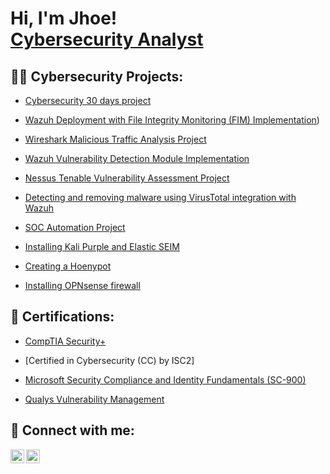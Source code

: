 <h1>Hi, I'm Jhoe! <br/><a href="https://www.linkedin.com/in/joseph-igah/">Cybersecurity Analyst</a>
<h2>👨‍💻 Cybersecurity Projects:</h2>


  - [Cybersecurity 30 days project](https://github.com/JhOe1/Cyber-security-30-days-project.git)


  - [Wazuh Deployment with File Integrity Monitoring (FIM) Implementation](https://github.com/JhOe1/Wazuh-Deployment-with-File-Integrity-Monitoring-FIM-Implementation))
   
  - [Wireshark Malicious Traffic Analysis Project ](https://github.com/JhOe1/Network-Traffic-Analysis-with-Wireshark)
       
  - [Wazuh Vulnerability Detection Module Implementation](https://github.com/JhOe1/Wazuh-Vulnerability-Detection-Module-Implementation)
   
  - [Nessus Tenable Vulnerability Assessment Project](https://github.com/JhOe1/Nessus-Tenable-Vulnerability-Assessment-Project)

  - [Detecting and removing malware using VirusTotal integration with Wazuh](https://github.com/JhOe1/Wazuh-and-VirusTotal-integration-project)

  - [SOC Automation Project](https://github.com/JhOe1/Suricata-intrusion-detection-project)

  - [Installing Kali Purple and Elastic SEIM](https://github.com/JhOe1/Phishing-Simulation-Attack-with-GoPhish) 

  - [Creating a Hoenypot](https://github.com/JhOe1/Creating-a-Hoenypot)
  
  - [Installing OPNsense firewall](https://github.com/JhOe1/Installing-OPNsense-firewall)


<h2> 📄 Certifications:</h2>


  - [CompTIA Security+](https://www.credly.com/badges/a94e3425-bfff-4f03-9821-0b61808588df/public_url)
 
   - [Certified in Cybersecurity (CC) by ISC2]
 - [Microsoft Security Compliance and Identity Fundamentals (SC-900) ](https://www.credly.com/badges/970bb0ac-2d14-4c23-978f-595dcfb2b08a/public_url)
- [Qualys Vulnerability Management](https://qualys.sumtotal.host/learning/DataStore/QUALYS_PROD/Learning/Data/ExportToPDF/Diploma_8590f369-107e-44f5-9dda-c35dc34417a6.pdf)


<h2> 🤳 Connect with me:</h2>


[<img align="left" alt="Jhoe | LinkedIn" width="22px" src="https://cdn.jsdelivr.net/npm/simple-icons@v3/icons/linkedin.svg" />][linkedin]
[<img align="left" alt="Medium" width="22px" src="https://simpleicons.org/icons/medium.svg" />](https://medium.com/@ezejoeze)



[linkedin]: https://linkedin.com/in/joseph-igah

